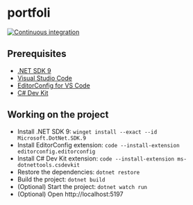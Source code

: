 # portfoli

[![Continuous integration](https://github.com/fabiano/portfoli/actions/workflows/continuous-integration.yml/badge.svg)](https://github.com/fabiano/portfoli/actions/workflows/continuous-integration.yml)

## Prerequisites

- [.NET SDK 9](https://dotnet.microsoft.com/en-us/download/dotnet/9.0)
- [Visual Studio Code](https://code.visualstudio.com/)
- [EditorConfig for VS Code](https://marketplace.visualstudio.com/items?itemName=editorconfig.editorconfig)
- [C# Dev Kit](https://marketplace.visualstudio.com/items?itemName=ms-dotnettools.csdevkit)

## Working on the project

- Install .NET SDK 9: `winget install --exact --id Microsoft.DotNet.SDK.9`
- Install EditorConfig extension: `code --install-extension editorconfig.editorconfig`
- Install C# Dev Kit extension: `code --install-extension ms-dotnettools.csdevkit`
- Restore the dependencies: `dotnet restore`
- Build the project: `dotnet build`
- (Optional) Start the project: `dotnet watch run`
- (Optional) Open http://localhost:5197
